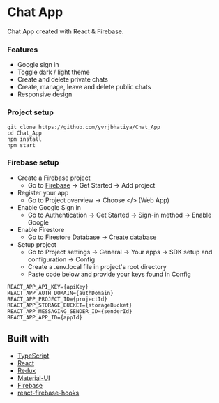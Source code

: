 # Chat App

Chat App created with React & Firebase.

### Features

- Google sign in
- Toggle dark / light theme
- Create and delete private chats
- Create, manage, leave and delete public chats
- Responsive design


### Project setup

```
git clone https://github.com/yvrjbhatiya/Chat_App
cd Chat_App
npm install
npm start
```

### Firebase setup

- Create a Firebase project
  - Go to [Firebase](https://firebase.google.com/) &rarr; Get Started &rarr; Add project
- Register your app
  - Go to Project overview &rarr; Choose </> (Web App)
- Enable Google Sign in
  - Go to Authentication &rarr; Get Started &rarr; Sign-in method &rarr; Enable Google
- Enable Firestore
  - Go to Firestore Database &rarr; Create database
- Setup project
  - Go to Project settings &rarr; General &rarr; Your apps &rarr; SDK setup and configuration &rarr; Config
  - Create a .env.local file in project's root directory
  - Paste code below and provide your keys found in Config

```
REACT_APP_API_KEY={apiKey}
REACT_APP_AUTH_DOMAIN={authDomain}
REACT_APP_PROJECT_ID={projectId}
REACT_APP_STORAGE_BUCKET={storageBucket}
REACT_APP_MESSAGING_SENDER_ID={senderId}
REACT_APP_APP_ID={appId}
```

## Built with

- [TypeScript](https://www.typescriptlang.org/)
- [React](https://reactjs.org/)
- [Redux](https://redux.js.org/)
- [Material-UI](https://material-ui.com/)
- [Firebase](https://firebase.google.com/)
- [react-firebase-hooks](https://github.com/CSFrequency/react-firebase-hooks)


